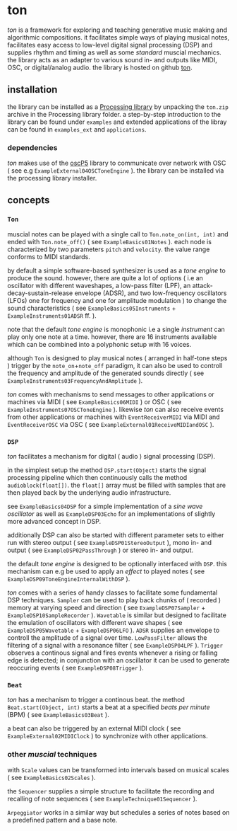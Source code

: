 # ton

*ton* is a framework for exploring and teaching generative music making and algorithmic compositions. it facilitates simple ways of playing musical notes, facilitates easy access to low-level digital signal processing (DSP) and supplies rhythm and timing as well as some *standard* muscial mechanics. the library acts as an adapter to various sound in- and outputs like MIDI, OSC, or digital/analog audio. the library is hosted on github [ton](https://github.com/dennisppaul/ton).

## installation

the library can be installed as a [Processing library](https://processing.org/reference/libraries/) by unpacking the `ton.zip` archive in the Processing library folder. a step-by-step introduction to the library can be found under `examples` and extended applications of the libray can be found in `examples_ext` and `applications`.

### dependencies

*ton* makes use of the [oscP5](http://sojamo.de/code/) library to communicate over network with OSC ( see e.g `ExampleExternal04OSCToneEngine` ). the library can be installed via the processing library installer.

## concepts

### `Ton`

muscial notes can be played with a single call to `Ton.note_on(int, int)` and ended with `Ton.note_off()` ( see `ExampleBasics01Notes` ). each node is characterized by two parameters `pitch` and `velocity`. the value range conforms to MIDI standards.

by default a simple software-based synthesizer is used as a *tone engine* to produce the sound. however, there are quite a lot of options ( i.e an oscillator with different waveshapes, a low-pass filter (LPF), an attack-decay-sustain-release envelope (ADSR), and two low-frequency oscillators (LFOs) one for frequency and one for amplitude modulation ) to change the sound characteristics ( see `ExampleBasics05Instruments` + `ExampleInstruments01ADSR` ff. ). 

note that the default *tone engine* is monophonic i.e a single *instrument* can play only one note at a time. however, there are 16 instruments available which can be combined into a polyphonic setup with 16 voices.

although `Ton` is designed to play musical notes ( arranged in half-tone steps ) trigger by the `note_on`+`note_off` paradigm, it can also be used to controll the frequency and amplitude of the generated sounds directly ( see `ExampleInstruments03FrequencyAndAmplitude` ).

*ton* comes with mechanisms to send messages to other applications or machines via MIDI ( see `ExampleBasics06MIDI` ) or OSC ( see `ExampleInstruments07OSCToneEngine` ). likewise *ton* can also receive events from other applications or machines with `EventReceiverMIDI` via MIDI and `EventReceiverOSC` via OSC ( see `ExampleExternal01ReceiveMIDIandOSC` ).

### `DSP`

*ton* facilitates a mechanism for digital ( audio ) signal processing (DSP).

in the simplest setup the method `DSP.start(Object)` starts the signal processing pipeline which then continuously calls the method `audioblock(float[])`. the `float[]` array must be filled with samples that are then played back by the underlying audio infrastructure.

see `ExampleBasics04DSP` for a simple implementation of a *sine wave oscillator* as well as `ExampleDSP03Echo` for an implementations of slightly more advanced concept in DSP.

additionally DSP can also be started with different parameter sets to either run with stereo output ( see `ExampleDSP01StereoOutput` ), mono in- and output ( see `ExampleDSP02PassThrough` ) or stereo in- and output.

the default *tone engine* is designed to be optionally interfaced with `DSP`. this mechanism can e.g be used to apply an *effect* to played notes ( see `ExampleDSP09ToneEngineInternalWithDSP` ).

*ton* comes with a series of handy classes to facilitate some fundamental DSP techniques. `Sampler` can be used to play back chunks of ( recorded ) memory at varying speed and direction ( see `ExampleDSP07Sampler` + `ExampleDSP10SampleRecorder` ). `Wavetable` is similar but designed to facilitate the emulation of oscillators with different wave shapes ( see `ExampleDSP05Wavetable` + `ExampleDSP06LFO` ). `ADSR` supplies an envelope to controll the amplitude of a signal over time. `LowPassFilter` allows the filtering of a signal with a resonance filter ( see `ExampleDSP04LPF` ). `Trigger` observes a continous signal and fires events whenever a rising or falling edge is detected; in conjunction with an oscillator it can be used to generate reoccuring events ( see `ExampleDSP08Trigger` ).

### `Beat`

*ton* has a mechanism to trigger a continous beat. the method `Beat.start(Object, int)` starts a beat at a specified *beats per minute* (BPM) ( see `ExampleBasics03Beat` ). 

a beat can also be triggered by an external MIDI clock ( see `ExampleExternal02MIDIClock` ) to synchronize with other applications.

### other *muscial* techniques

with `Scale` values can be transformed into intervals based on musical scales ( see `ExampleBasics02Scales` ).

the `Sequencer` supplies a simple structure to facilitate the recording and recalling of note sequences ( see `ExampleTechnique01Sequencer` ). 

`Arpeggiator` works in a similar way but schedules a series of notes based on a predefined pattern and a base note.
